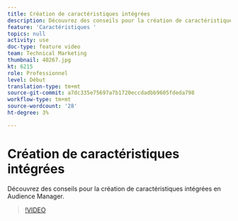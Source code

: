 ```yaml
---
title: Création de caractéristiques intégrées
description: Découvrez des conseils pour la création de caractéristiques intégrées en Audience Manager.
feature: 'Caractéristiques '
topics: null
activity: use
doc-type: feature video
team: Technical Marketing
thumbnail: 40267.jpg
kt: 6215
role: Professionnel
level: Début
translation-type: tm+mt
source-git-commit: a7dc335e75697a7b1720eccdadbb9605fdeda798
workflow-type: tm+mt
source-wordcount: '28'
ht-degree: 3%

---
```



# Création de caractéristiques intégrées

Découvrez des conseils pour la création de caractéristiques intégrées en Audience Manager.

>[!VIDEO](https://video.tv.adobe.com/v/40267/?quality=12&learn=on)
